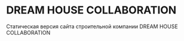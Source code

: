 # DREAM HOUSE COLLABORATION

Статическая версия сайта строительной компании DREAM HOUSE COLLABORATION
